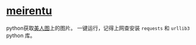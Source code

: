 # [meirentu](https://github.com/aaron20100919/meirentu.git)
python获取[美人图](http://meirentu.top/)上的图片。
一键运行，记得上网查安装 `requests` 和 `urllib3` python 库。

